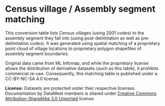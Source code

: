 # Census village / Assembly segment matching

This conversion table lists Census villages (using 2001 codes) to the assembly segment they fall into (using post-delimitation as well as pre-delimitation codes). It was generated using spatial matching of a proprietary point cloud of village locations to proprietary polygon shapefiles of assembly segment boundaries. 

Original data came from ML Infomap, and while the proprietary license allows the distribution of derivative datasets (such as this table), it prohibits commercial re-use. Consequently, this matching table is published under a CC-BY-NC-SA 4.0 license.

**License:** Datasets are protected under their respective licenses. Documentation by DataMeet members is shared under [Creative Commons Attribution-ShareAlike 3.0 Unported](http://creativecommons.org/licenses/by-sa/3.0/) license.
